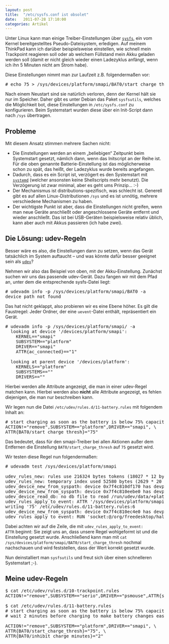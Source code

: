 ```yaml
---
layout: post
title:  "/etc/sysfs.conf ist obsolet"
date:   2011-07-28 17:10:00
categories: Artikel
---
```




<p>
Unter Linux kann man einige Treiber-Einstellungen über <a
href="http://en.wikipedia.org/wiki/Sysfs"><code>sysfs</code></a>, ein vom Kernel
bereitgestelltes Pseudo-Dateisystem, erledigen. Auf meinem ThinkPad kann ich
darüber beispielsweise einstellen, wie schnell mein Trackpoint reagieren soll
oder ab welchem Füllstand mein Akku geladen werden soll (damit er nicht gleich
wieder einen Ladezyklus anfängt, wenn ich ihn 5 Minuten nicht am Strom habe).
</p>

<p>
Diese Einstellungen nimmt man zur Laufzeit z.B. folgendermaßen vor:
</p>
<pre>
# echo 75 > /sys/devices/platform/smapi/BAT0/start_charge_thresh
</pre>

<p>
Nach einem Neustart sind sie natürlich verloren, denn der Kernel hält sie nur
im Speicher. Daher gibt es unter Debian das Paket <code>sysfsutils</code>, welches
die Möglichkeit bot, diese Einstellungen in <code>/etc/sysfs.conf</code> zu
konfigurieren. Beim Systemstart wurden diese über ein Init-Script dann nach
<code>/sys</code> übertragen.
</p>

<h2>Probleme</h2>

<p>
Mit diesem Ansatz stimmen mehrere Sachen nicht:
</p>
<ul>

<li>
Die Einstellungen werden an einem „beliebigen“ Zeitpunkt beim Systemstart
gesetzt, nämlich dann, wenn das Initscript an der Reihe ist. Für die oben
genannte Batterie-Einstellung ist das möglicherweise schon zu spät, das heißt,
der Ladezyklus wurde bereits angefangen.
</li>

<li>
Dadurch, dass es ein Script ist, verzögert es den Systemstart mit
<a href="http://en.wikipedia.org/wiki/Systemd"><code>systemd</code></a> (welcher
ansonsten keine Shellscripts mehr benutzt). Die Verzögerung ist zwar minimal,
aber es geht ums Prinzip… :-)
</li>

<li>
Der Mechanismus ist distributions-spezifisch, was schlecht ist. Generell gibt
es auf allen Linux-Distributionen <code>/sys</code> und es ist unnötig, mehrere
verschiedene Mechanismen zu haben.
</li>

<li>
Der wichtigste Punkt ist aber, dass die Einstellungen nicht greifen, wenn man
neue Geräte anschließt oder angeschlossene Geräte entfernt und wieder
anschließt. Das ist bei USB-Geräten beispielsweise relativ üblich, kann aber
auch mit Akkus passieren (ich habe zwei).
</li>

</ul>

<h2>Die Lösung: udev-Regeln</h2>

<p>
Besser wäre es also, die Einstellungen dann zu setzen, wenn das Gerät
tatsächlich im System auftaucht – und was könnte dafür besser geeignet sein als
<a href="http://en.wikipedia.org/wiki/Udev"><code>udev</code></a>?
</p>

<p>
Nehmen wir also das Beispiel von oben, mit der Akku-Einstellung. Zunächst
suchen wir uns das passende udev-Gerät. Dazu fangen wir mit dem Pfad an, unter
dem die entsprechende sysfs-Datei liegt:
</p>
<pre>
# udevadm info -p /sys/devices/platform/smapi/BAT0 -a
device path not found                                         
</pre>

<p>
Das hat nicht geklappt, also probieren wir es eine Ebene höher. Es gilt die
Faustregel: Jeder Ordner, der eine <code>uevent</code>-Datei enthält, repräsentiert
ein Gerät.
</p>

<pre>
# udevadm info -p /sys/devices/platform/smapi/ -a     
  looking at device '/devices/platform/smapi':
    KERNEL=="smapi"
    SUBSYSTEM=="platform"
    DRIVER=="smapi"
    ATTR{ac_connected}=="1"

  looking at parent device '/devices/platform':
    KERNELS=="platform"
    SUBSYSTEMS==""
    DRIVERS==""
</pre>

<p>
Hierbei werden alle Attribute angezeigt, die man in einer udev-Regel matchen
kann. Hierbei werden also <strong>nicht</strong> alle Attribute angezeigt, es
fehlen diejenigen, die man nur beschreiben kann.
</p>

<p>
Wir legen nun die Datei <code>/etc/udev/rules.d/11-battery.rules</code> mit folgendem Inhalt an:
</p>
<pre>
# start charging as soon as the battery is below 75% capacity
ACTION!="remove",SUBSYSTEM=="platform",DRIVER=="smapi", \
ATTR{BAT0/start_charge_thresh}="75"
</pre>

<p>
Das bedeutet, dass für den smapi-Treiber bei allen Aktionen außer dem Entfernen
die Einstellung <code>BAT0/start_charge_thresh</code> auf <code>75</code> gesetzt wird.
</p>

<p>
Wir testen diese Regel nun folgendermaßen:
</p>

<pre>
# udevadm test /sys/devices/platform/smapi

udev_rules_new: rules use 216324 bytes tokens (18027 * 12 bytes), 28809 bytes buffer
udev_rules_new: temporary index used 52580 bytes (2629 * 20 bytes)
udev_device_new_from_syspath: device 0x7f4c810df170 has devpath '/devices/platform/smapi'
udev_device_new_from_syspath: device 0x7f4c810eebe0 has devpath '/devices/platform/smapi'
udev_device_read_db: no db file to read /run/udev/data/+platform:smapi: No such file or directory
udev_rules_apply_to_event: ATTR '/sys/devices/platform/smapi/BAT0/start_charge_thresh'
writing '75' /etc/udev/rules.d/11-battery.rules:6
udev_device_new_from_syspath: device 0x7f4c810ec4e0 has devpath '/devices/platform'
udev_rules_apply_to_event: RUN 'socket:@/org/freedesktop/hal/udev_event' /lib/udev/rules.d/90-hal.rules:2
</pre>

<p>
Dabei achten wir auf die Zeile, die mit <code>udev_rules_apply_to_event:
ATTR</code> beginnt: Sie zeigt uns an, dass unsere Regel wohlgeformt ist und die
Einstellung gesetzt wurde. Anschließend kann man mit <code>cat
/sys/devices/platform/smapi/BAT0/start_charge_thresh</code> nochmal nachschauen
und wird feststellen, dass der Wert korrekt gesetzt wurde.
</p>

<p>
Nun deinstalliert man <code>sysfsutils</code> und freut sich über einen schnelleren
Systemstart ;-).
</p>

<h2>Meine udev-Regeln</h2>

<pre>
$ cat /etc/udev/rules.d/10-trackpoint.rules
ACTION!="remove",SUBSYSTEM=="serio",DRIVER=="psmouse",ATTR{sensitivity}="150",ATTR{speed}="150"

$ cat /etc/udev/rules.d/11-battery.rules   
# start charging as soon as the battery is below 75% capacity
# wait 2 minutes before charging to make battery changes easy

ACTION!="remove",SUBSYSTEM=="platform",DRIVER=="smapi", \
ATTR{BAT0/start_charge_thresh}="75", \
ATTR{BAT0/inhibit_charge_minutes}="2"
</pre>
